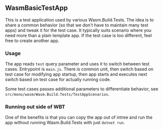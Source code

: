 ## WasmBasicTestApp

This is a test application used by various Wasm.Build.Tests. The idea is to share a common behavior (so that we don't have to maintain many test apps) and tweak it for the test case.
It typically suits scenario where you need more than a plain template app. If the test case is too different, feel free to create another app.

### Usage

The app reads `test` query parameter and uses it to switch between test cases. Entrypoint is `main.js`.
There is common unit, then switch based on test case for modifying app startup, then app starts and executes next switch based on test case for actually running code.

Some test cases passes additional parameters to differentiate behavior, see `src/mono/wasm/Wasm.Build.Tests/TestAppScenarios`.

### Running out side of WBT

One of the benefits is that you can copy the app out of intree and run the app without running Wasm.Build.Tests with just `dotnet run`.